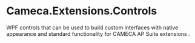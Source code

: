 # Cameca.Extensions.Controls

 WPF controls that can be used to build custom interfaces with native appearance and standard functionality for CAMECA AP Suite extensions .